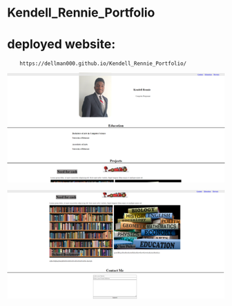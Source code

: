 # Kendell_Rennie_Portfolio


# deployed website: 
        https://dellman000.github.io/Kendell_Rennie_Portfolio/
![alt text](image.png)

![alt text](image-1.png)